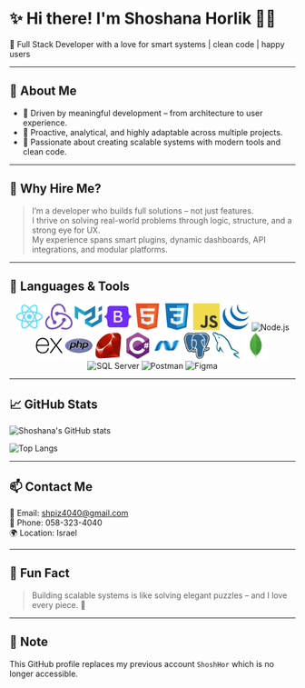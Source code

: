 # ✨ Hi there! I'm Shoshana Horlik 👩‍💻

🤖 Full Stack Developer with a love for smart systems | clean code | happy users

---

## 🌟 About Me

- 🎯 Driven by meaningful development – from architecture to user experience.
- 🤝 Proactive, analytical, and highly adaptable across multiple projects.
- 🧠 Passionate about creating scalable systems with modern tools and clean code.

---

## 💼 Why Hire Me?

> I’m a developer who builds full solutions – not just features.  
> I thrive on solving real-world problems through logic, structure, and a strong eye for UX.  
> My experience spans smart plugins, dynamic dashboards, API integrations, and modular platforms.

---

## 🧰 Languages & Tools

<p align="center">
  <img src="https://raw.githubusercontent.com/devicons/devicon/master/icons/react/react-original.svg" alt="React" width="48" height="48" title="React"/>
  <img src="https://raw.githubusercontent.com/devicons/devicon/master/icons/redux/redux-original.svg" alt="Redux" width="48" height="48" title="Redux"/>
  <img src="https://raw.githubusercontent.com/devicons/devicon/master/icons/materialui/materialui-original.svg" alt="Material UI" width="48" height="48" title="Material UI"/>
  <img src="https://raw.githubusercontent.com/devicons/devicon/master/icons/bootstrap/bootstrap-plain.svg" alt="Bootstrap" width="48" height="48" title="Bootstrap"/>
  <img src="https://raw.githubusercontent.com/devicons/devicon/master/icons/html5/html5-original.svg" alt="HTML5" width="48" height="48" title="HTML5"/>
  <img src="https://raw.githubusercontent.com/devicons/devicon/master/icons/css3/css3-original.svg" alt="CSS3" width="48" height="48" title="CSS3"/>
  <img src="https://raw.githubusercontent.com/devicons/devicon/master/icons/javascript/javascript-original.svg" alt="JavaScript" width="48" height="48" title="JavaScript"/>
  <img src="https://raw.githubusercontent.com/devicons/devicon/master/icons/jquery/jquery-original.svg" alt="jQuery" width="48" height="48" title="jQuery"/>
  <img src="https://cdn.worldvectorlogo.com/logos/nodejs-icon.svg" alt="Node.js" width="60" height="48" title="Node.js"/>
  <img src="https://raw.githubusercontent.com/devicons/devicon/master/icons/express/express-original.svg" alt="Express" width="48" height="48" title="Express"/>
  <img src="https://raw.githubusercontent.com/devicons/devicon/master/icons/php/php-original.svg" alt="PHP" width="48" height="48" title="PHP"/>
  <img src="https://raw.githubusercontent.com/devicons/devicon/master/icons/ruby/ruby-original.svg" alt="Ruby" width="48" height="48" title="Ruby"/>
  <img src="https://raw.githubusercontent.com/devicons/devicon/master/icons/csharp/csharp-original.svg" alt="C#" width="48" height="48" title="C#"/>
  <img src="https://raw.githubusercontent.com/devicons/devicon/master/icons/dot-net/dot-net-original.svg" alt=".NET" width="48" height="48" title=".NET"/>
  <img src="https://raw.githubusercontent.com/devicons/devicon/master/icons/postgresql/postgresql-original.svg" alt="PostgreSQL" width="48" height="48" title="PostgreSQL"/>
  <img src="https://raw.githubusercontent.com/devicons/devicon/master/icons/mysql/mysql-original.svg" alt="MySQL" width="48" height="48" title="MySQL"/>
  <img src="https://raw.githubusercontent.com/devicons/devicon/master/icons/mongodb/mongodb-original.svg" alt="MongoDB" width="48" height="48" title="MongoDB"/>
  <img src="https://img.icons8.com/color/48/000000/microsoft-sql-server.png" alt="SQL Server" width="48" height="48" title="SQL Server"/>
  <img src="https://www.vectorlogo.zone/logos/getpostman/getpostman-icon.svg" alt="Postman" width="48" height="48" title="Postman"/>
  <img src="https://cdn.jsdelivr.net/gh/devicons/devicon/icons/figma/figma-original.svg" alt="Figma" width="48" height="48" title="Figma"/>

</p>


---

## 📈 GitHub Stats

![Shoshana's GitHub stats](https://github-readme-stats.vercel.app/api?username=ShoshanaOr&show_icons=true&theme=radical)

![Top Langs](https://github-readme-stats.vercel.app/api/top-langs/?username=ShoshanaOr&layout=compact&theme=radical)

---

## 📫 Contact Me

📧 Email: [shpiz4040@gmail.com](mailto:shpiz4040@gmail.com)  
📱 Phone: 058-323-4040   
🌍 Location: Israel

---

## 💬 Fun Fact

> Building scalable systems is like solving elegant puzzles – and I love every piece. 🧩

---

## 🔄 Note

This GitHub profile replaces my previous account `ShoshHor` which is no longer accessible.

